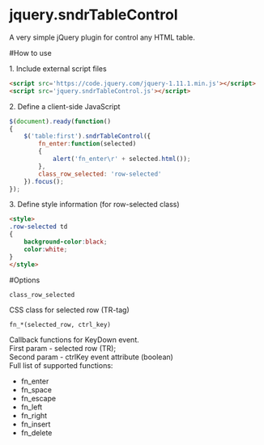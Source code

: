 jquery.sndrTableControl
=======================

A very simple jQuery plugin for control any HTML table.

#How to use

1\. Include external script files
	
```html
<script src='https://code.jquery.com/jquery-1.11.1.min.js'></script>
<script src='jquery.sndrTableControl.js'></script>
```

2\. Define a client-side JavaScript
	
```js
$(document).ready(function()
{
	$('table:first').sndrTableControl({
		fn_enter:function(selected)
		{
			alert('fn_enter\r' + selected.html());
		},
		class_row_selected: 'row-selected'
	}).focus();
});
```

3\. Define style information (for row-selected class)

```html
<style>
.row-selected td
{
	background-color:black;
	color:white;
}		
</style>
```
#Options

```
class_row_selected
```
CSS class for selected row (TR-tag)

```
fn_*(selected_row, ctrl_key)
```
Callback functions for KeyDown event.  
First param - selected row (TR);  
Second param - ctrlKey event attribute (boolean)  
Full list of supported functions:
* fn_enter
* fn_space
* fn_escape
* fn_left
* fn_right
* fn_insert
* fn_delete
